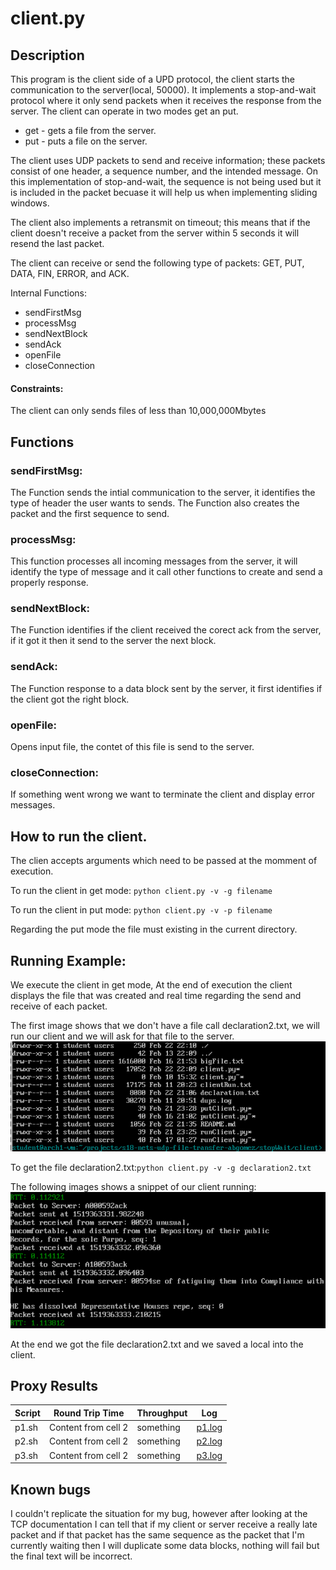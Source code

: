 # client.py

## Description
This program is the client side of a UPD protocol, the client starts the 
communication to the server(local, 50000). It implements a stop-and-wait 
protocol where it only send packets when it receives the response from the server. 
The client can operate in two modes get an put.
* get - gets a file from the server.
* put - puts a file on the server. 

The client uses UDP packets to send and receive information; these packets 
consist of one header, a sequence number, and the intended message. 
On this implementation of stop-and-wait, the sequence is not being used 
but it is included in the packet becuase it will help us when implementing sliding windows.

The client also implements a retransmit on timeout; this means that if the 
client doesn't receive a packet from the server within 5 seconds it will resend the last packet.

The client can receive or send the following type of packets:
GET, PUT, DATA, FIN, ERROR, and ACK. 

Internal Functions:
* sendFirstMsg
* processMsg
* sendNextBlock
* sendAck
* openFile
* closeConnection

#### Constraints:
The client can only sends files of less than 10,000,000Mbytes

## Functions
### sendFirstMsg: 
The Function sends the intial communication to the server, it identifies 
the type of header the user wants to sends. 
The Function also creates the packet and the first sequence to send. 
### processMsg:
This function processes all incoming messages from the server, 
it will identify the type of message and it call other functions to create and send a properly response.  
### sendNextBlock:
The Function identifies if the client received the corect ack from the server, if it got it then it 
send to the server the next block.
### sendAck:
The Function response to a data block sent by the server, it first identifies if the client got the right block.  
### openFile:
Opens input file, the contet of this file is send to the server. 
### closeConnection:
If something went wrong we want to terminate the client and display error messages. 

## How to run the client. 
The clien accepts arguments which need to be passed at the momment of execution. 

To run the client in get mode: ` python client.py -v -g filename `

To run the client in put mode: ` python client.py -v -p filename `

Regarding the put mode the file must existing in the current directory.  

## Running Example:
We execute the client in get mode, At the end of execution the client displays the file that was created and 
real time regarding the send and receive of each packet. 

The first image shows that we don't have a file call declaration2.txt, we will run our client and we will ask for that file to the
server. 
![alt text](https://github.com/abgomez/udp-file-transfer/blob/master/stopWait/images/Capture.PNG "Image1")

To get the file declaration2.txt:` python client.py -v -g declaration2.txt `

The following images shows a snippet of our client running:
![alt text](https://github.com/abgomez/udp-file-transfer/blob/master/stopWait/images/getRunning.PNG "Image2")

At the end we got the file declaration2.txt and we saved a local into the client. 

## Proxy Results
Script | Round Trip Time | Throughput | Log
------------ | ------------- | ------------- | -------------
p1.sh | Content from cell 2 | something | [p1.log](https://github.com/abgomez/udp-file-transfer/tree/master/stopWait/logs/p1.log) 
p2.sh | Content from cell 2 | something | [p2.log](https://github.com/abgomez/udp-file-transfer/tree/master/stopWait/logs/p2.log) 
p3.sh | Content from cell 2 | something | [p3.log](https://github.com/abgomez/udp-file-transfer/tree/master/stopWait/logs/p3.log) 


## Known bugs
I couldn't replicate the situation for my bug, however after looking at the TCP documentation 
I can tell that if my client or server receive a really late packet and if that packet has the same sequence
as the packet that I'm currently waiting then I will duplicate some data blocks, nothing will fail
but the final text will be incorrect. 
